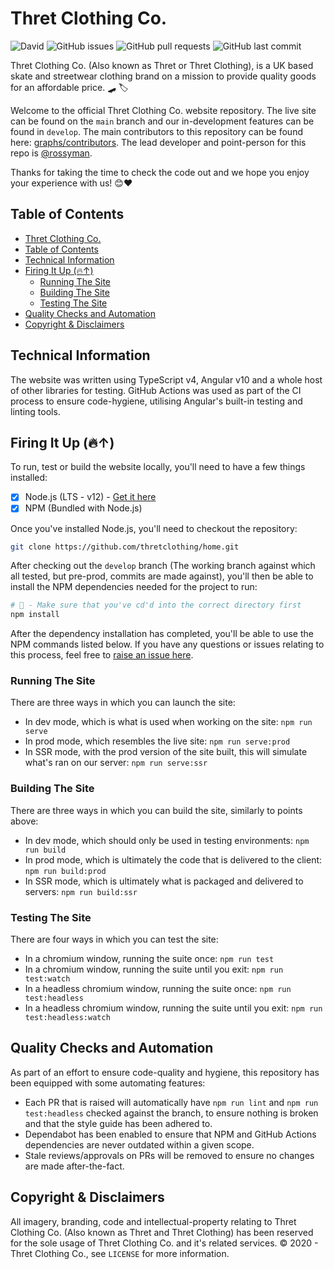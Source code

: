 # Thret Clothing Co.

![David](https://img.shields.io/david/thretclothing/home)
![GitHub issues](https://img.shields.io/github/issues/thretclothing/home)
![GitHub pull requests](https://img.shields.io/github/issues-pr/thretclothing/home)
![GitHub last commit](https://img.shields.io/github/last-commit/thretclothing/home)

Thret Clothing Co. (Also known as Thret or Thret Clothing), is a UK based skate and streetwear clothing brand on a mission to provide quality goods for an affordable price. 🛹 🏷

Welcome to the official Thret Clothing Co. website repository. The live site can be found on the `main` branch and our in-development features can be found in `develop`. The main contributors to this repository can be found here: [graphs/contributors](https://github.com/thretclothing/home/graphs/contributors). The lead developer and point-person for this repo is [@rossyman](https://github.com/rossyman).

Thanks for taking the time to check the code out and we hope you enjoy your experience with us! 😊❤️

## Table of Contents

- [Thret Clothing Co.](#thret-clothing-co)
- [Table of Contents](#table-of-contents)
- [Technical Information](#technical-information)
- [Firing It Up (🔥↑)](#firing-it-up-)
    - [Running The Site](#running-the-site)
    - [Building The Site](#building-the-site)
    - [Testing The Site](#testing-the-site)
- [Quality Checks and Automation](#quality-checks-and-automation)
- [Copyright & Disclaimers](#copyright--disclaimers)

## Technical Information

The website was written using TypeScript v4, Angular v10 and a whole host of other libraries for testing. GitHub Actions was used as part of the CI process to ensure code-hygiene, utilising Angular's built-in testing and linting tools.

## Firing It Up (🔥↑)

To run, test or build the website locally, you'll need to have a few things installed:
 - [x] Node.js (LTS - v12) - [Get it here](https://nodejs.org/)
 - [x] NPM (Bundled with Node.js)
 
Once you've installed Node.js, you'll need to checkout the repository:

```bash
git clone https://github.com/thretclothing/home.git
```

After checking out the `develop` branch (The working branch against which all tested, but pre-prod, commits are made against), you'll then be able to install the NPM dependencies needed for the project to run:

```bash
# 🚨 - Make sure that you've cd'd into the correct directory first
npm install
```

After the dependency installation has completed, you'll be able to use the NPM commands listed below. If you have any questions or issues relating to this process, feel free to [raise an issue here](https://github.com/thretclothing/home/issues).

### Running The Site

There are three ways in which you can launch the site:
- In dev mode, which is what is used when working on the site: `npm run serve`
- In prod mode, which resembles the live site: `npm run serve:prod`
- In SSR mode, with the prod version of the site built, this will simulate what's ran on our server: `npm run serve:ssr`

### Building The Site

There are three ways in which you can build the site, similarly to points above:
- In dev mode, which should only be used in testing environments: `npm run build`
- In prod mode, which is ultimately the code that is delivered to the client: `npm run build:prod`
- In SSR mode, which is ultimately what is packaged and delivered to servers: `npm run build:ssr`

### Testing The Site

There are four ways in which you can test the site:
- In a chromium window, running the suite once: `npm run test`
- In a chromium window, running the suite until you exit: `npm run test:watch`
- In a headless chromium window, running the suite once: `npm run test:headless`
- In a headless chromium window, running the suite until you exit: `npm run test:headless:watch`

## Quality Checks and Automation

As part of an effort to ensure code-quality and hygiene, this repository has been equipped with some automating features:
- Each PR that is raised will automatically have `npm run lint` and `npm run test:headless` checked against the branch, to ensure nothing is broken and that the style guide has been adhered to.
- Dependabot has been enabled to ensure that NPM and GitHub Actions dependencies are never outdated within a given scope.
- Stale reviews/approvals on PRs will be removed to ensure no changes are made after-the-fact.

## Copyright & Disclaimers

All imagery, branding, code and intellectual-property relating to Thret Clothing Co. (Also known as Thret and Thret Clothing) has been reserved for the sole usage of Thret Clothing Co. and it's related services. &copy; 2020 - Thret Clothing Co., see `LICENSE` for more information.
